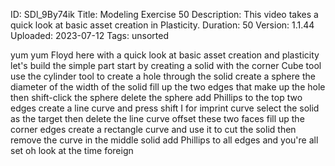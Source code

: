ID: SDl_9By74ik
Title: Modeling Exercise 50
Description: This video takes a quick look at basic asset creation in Plasticity.
Duration: 50
Version: 1.1.44
Uploaded: 2023-07-12
Tags: unsorted

yum yum Floyd here with a quick look at
basic asset creation and plasticity
let's build the simple part start by
creating a solid with the corner Cube
tool use the cylinder tool to create a
hole through the solid create a sphere
the diameter of the width of the solid
fill up the two edges that make up the
hole then shift-click the sphere delete
the sphere add Phillips to the top two
edges
create a line curve and press shift I
for imprint curve select the solid as
the target then delete the line curve
offset these two faces fill up the
corner edges create a rectangle curve
and use it to cut the solid then remove
the curve in the middle solid add
Phillips to all edges and you're all set
oh look at the time
foreign
